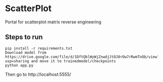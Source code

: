 # ScatterPlot
Portal for scatterplot matrix reverse engineering

## Steps to run
```
pip install -r requirements.txt
Download model from https://drive.google.com/file/d/1DftQblWyWjZnwdjJtOJ0rOw7rRwmTnOb/view?usp=sharing and move it to trainedmodel/checkpoints
python app.py
```
Then go to http://localhost:5555/
